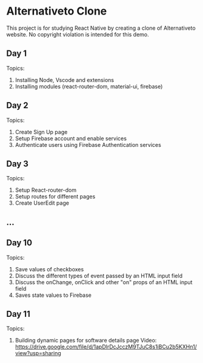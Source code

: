 # Alternativeto Clone

This project is for studying React Native by creating a clone of Alternativeto website. No copyright violation is intended for this demo.

## Day 1

Topics:

1. Installing Node, Vscode and extensions
2. Installing modules (react-router-dom, material-ui, firebase)

## Day 2

Topics:

1. Create Sign Up page
2. Setup Firebase account and enable services
3. Authenticate users using Firebase Authentication services

## Day 3

Topics:

1. Setup React-router-dom
2. Setup routes for different pages
3. Create UserEdit page

## ...

## Day 10

Topics:

1. Save values of checkboxes
2. Discuss the different types of event passed by an HTML input field
3. Discuss the onChange, onClick and other "on" props of an HTML input field
4. Saves state values to Firebase

## Day 11

Topics:

1. Building dynamic pages for software details page
   Video:
   https://drive.google.com/file/d/1apDlrDcJcczM9TJuC8s1iBCu2b5KXHn1/view?usp=sharing

